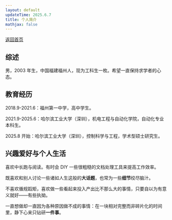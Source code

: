 ```yaml
---
layout: default
updateTime: 2025.6.7
title: 个人简介
mathjax: false
---
```


[返回首页](./)   

## 综述

男，2003 年生，中国福建福州人，现为工科生一枚。希望一直保持求学者的心态。

##  教育经历

2018.9-2021.6：福州第一中学，高中学生。

2021.9-2025.6：哈尔滨工业大学（深圳），机电工程与自动化学院，自动化专业本科生。

2025.8 开始：哈尔滨工业大学（深圳），控制科学与工程，学术型硕士研究生。

## 兴趣爱好与个人生活

喜欢中长跑与阅读。有时会 DIY 一些很粗糙的文档处理工具来提高工作效率。

既喜欢和别人讨论一些诸如人生这般的**大话题**，也常为一些**细节**绞尽脑汁。

不喜欢循规蹈矩，喜欢做一些看起来投入产出比不那么大的事情，只要自以为有意义就好——有些执拗。

一直想做却一直因为各种原因做不成的事情：在一块相对完整而非碎片化的时间里，静下心来只钻研**一件事**。
